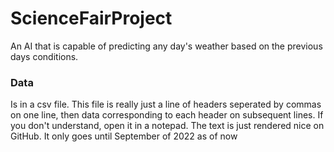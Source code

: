 # ScienceFairProject
An AI that is capable of predicting any day's weather based on the previous days conditions.

### Data
Is in a csv file. This file is really just a line of headers seperated by commas on one line, then data corresponding to each header on subsequent lines. If you don't understand, open it in a notepad. The text is just rendered nice on GitHub. It only goes until September of 2022 as of now
